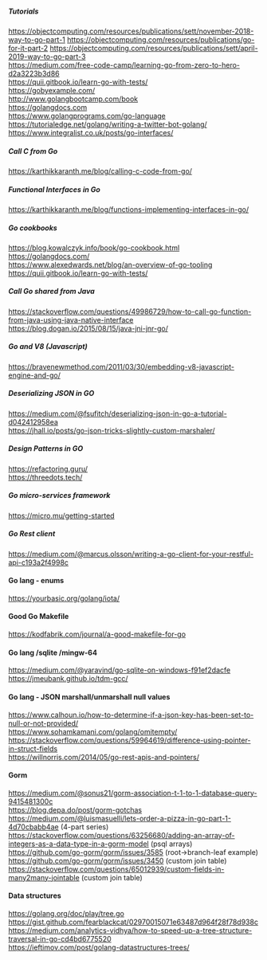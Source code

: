 ##### Tutorials
https://objectcomputing.com/resources/publications/sett/november-2018-way-to-go-part-1 
https://objectcomputing.com/resources/publications/go-for-it-part-2 
https://objectcomputing.com/resources/publications/sett/april-2019-way-to-go-part-3  
https://medium.com/free-code-camp/learning-go-from-zero-to-hero-d2a3223b3d86  
https://quii.gitbook.io/learn-go-with-tests/   
https://gobyexample.com/   
http://www.golangbootcamp.com/book   
https://golangdocs.com   
https://www.golangprograms.com/go-language   
https://tutorialedge.net/golang/writing-a-twitter-bot-golang/   
https://www.integralist.co.uk/posts/go-interfaces/   



##### Call C from Go
https://karthikkaranth.me/blog/calling-c-code-from-go/

##### Functional Interfaces in Go
https://karthikkaranth.me/blog/functions-implementing-interfaces-in-go/

##### Go cookbooks
https://blog.kowalczyk.info/book/go-cookbook.html    
https://golangdocs.com/   
https://www.alexedwards.net/blog/an-overview-of-go-tooling    
https://quii.gitbook.io/learn-go-with-tests/   

##### Call Go shared from Java
https://stackoverflow.com/questions/49986729/how-to-call-go-function-from-java-using-java-native-interface   
https://blog.dogan.io/2015/08/15/java-jni-jnr-go/   

##### Go and V8 (Javascript)
https://bravenewmethod.com/2011/03/30/embedding-v8-javascript-engine-and-go/   

##### Deserializing JSON in GO
https://medium.com/@fsufitch/deserializing-json-in-go-a-tutorial-d042412958ea    
https://jhall.io/posts/go-json-tricks-slightly-custom-marshaler/   


##### Design Patterns in GO
https://refactoring.guru/   
https://threedots.tech/   


##### Go micro-services framework
https://micro.mu/getting-started

##### Go Rest client
https://medium.com/@marcus.olsson/writing-a-go-client-for-your-restful-api-c193a2f4998c


#### Go lang - enums
https://yourbasic.org/golang/iota/    

#### Good Go Makefile
https://kodfabrik.com/journal/a-good-makefile-for-go

#### Go lang /sqlite /mingw-64

https://medium.com/@yaravind/go-sqlite-on-windows-f91ef2dacfe   
https://jmeubank.github.io/tdm-gcc/

#### Go lang - JSON marshall/unmarshall null values
https://www.calhoun.io/how-to-determine-if-a-json-key-has-been-set-to-null-or-not-provided/   
https://www.sohamkamani.com/golang/omitempty/  
https://stackoverflow.com/questions/59964619/difference-using-pointer-in-struct-fields   
https://willnorris.com/2014/05/go-rest-apis-and-pointers/   


#### Gorm
https://medium.com/@sonus21/gorm-association-t-1-to-1-database-query-9415481300c    
https://blog.depa.do/post/gorm-gotchas   
https://medium.com/@luismasuelli/lets-order-a-pizza-in-go-part-1-4d70cbabb4ae   (4-part series)
https://stackoverflow.com/questions/63256680/adding-an-array-of-integers-as-a-data-type-in-a-gorm-model   (psql arrays)
https://github.com/go-gorm/gorm/issues/3585  (root->branch-leaf example)   
https://github.com/go-gorm/gorm/issues/3450  (custom join table)   
https://stackoverflow.com/questions/65012939/custom-fields-in-many2many-jointable  (custom join table)

#### Data structures
https://golang.org/doc/play/tree.go   
https://gist.github.com/fearblackcat/02970015071e63487d964f28f78d938c   
https://medium.com/analytics-vidhya/how-to-speed-up-a-tree-structure-traversal-in-go-cd4bd6775520   
https://ieftimov.com/post/golang-datastructures-trees/   
